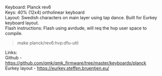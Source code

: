 Keyboard: Planck rev6  
Keys: 40% (12x4) ortholinear keyboard  
Layout: Swedish characters on main layer using tap dance. Built for Eurkey keyboard layout.  
Flash instructions: Flash using avrdude, will req the hvp user space to compile.

> make planck/rev6:hvp:dfu-util

Links:  
Github - https://github.com/qmk/qmk_firmware/tree/master/keyboards/planck  
Eurkey layout - https://eurkey.steffen.bruentjen.eu/
